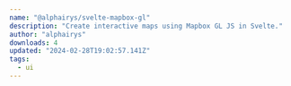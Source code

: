 ```yaml
---
name: "@alphairys/svelte-mapbox-gl"
description: "Create interactive maps using Mapbox GL JS in Svelte."
author: "alphairys"
downloads: 4
updated: "2024-02-28T19:02:57.141Z"
tags: 
  - ui
---
```

